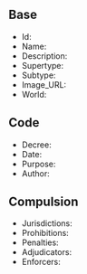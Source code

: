 ## Base
- <span class="text-field" data-tooltip="Text">Id</span>: 
- <span class="text-field" data-tooltip="Text">Name</span>: 
- <span class="text-field" data-tooltip="Text">Description</span>: 
- <span class="text-field" data-tooltip="Text">Supertype</span>: 
- <span class="text-field" data-tooltip="Text">Subtype</span>: 
- <span class="text-field" data-tooltip="Text">Image_URL</span>: 
- <span class="text-field" data-tooltip="Text">World</span>: 

## Code
- <span class="text-field" data-tooltip="Text">Decree</span>: 
- <span class="number-field" data-tooltip="Number, max: 0">Date</span>: 
- <span class="text-field" data-tooltip="Text">Purpose</span>: 
- <span class="link-field" data-tooltip="Single Institution">Author</span>: 

## Compulsion
- <span class="multi-link-field" data-tooltip="Multi Location">Jurisdictions</span>: 
- <span class="multi-link-field" data-tooltip="Multi Construct">Prohibitions</span>: 
- <span class="multi-link-field" data-tooltip="Multi Construct">Penalties</span>: 
- <span class="multi-link-field" data-tooltip="Multi Title">Adjudicators</span>: 
- <span class="multi-link-field" data-tooltip="Multi Title">Enforcers</span>: 

